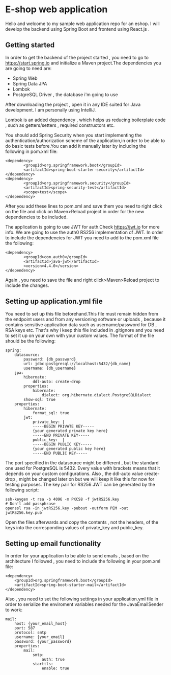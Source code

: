 # E-shop web application

Hello and welcome to my sample web application repo for an eshop.
I will develop the backend using Spring Boot and frontend using React.js .

## Getting started

In order to get the backend of the project started , you need to go to https://start.spring.io and initialize
a Maven project.The dependencies you are going to need are:
* Spring Web
* Spring Data JPA
* Lombok
* PostgreSQL Driver , the database i'm going to use

After downloading the project , open it in any IDE suited for Java development.
I am personally using IntelliJ.

Lombok is an added dependency , which helps us reducing boilerplate code , such as getters/setters , required constructors etc.

You should add Spring Security when you start implementing the authentication/authorization scheme of the application,in order
to be able to do basic tests before.You can add it manually later by including the following in pom.xml file:

    <dependency>
			<groupId>org.springframework.boot</groupId>
			<artifactId>spring-boot-starter-security</artifactId>
    </dependency>
    <dependency>
			<groupId>org.springframework.security</groupId>
			<artifactId>spring-security-test</artifactId>
			<scope>test</scope>
    </dependency>

After you add these lines to pom.xml and save them you need to right click on the file and click on Maven>Reload project 
in order for the new dependencies to be included.

The application is going to use JWT for auth.Check https://jwt.io for more info.
We are going to use the auth0 RS256 implementation of JWT.
In order to include the dependencies for JWT you need to add to the pom.xml file the following:

    <dependency>
			<groupId>com.auth0</groupId>
			<artifactId>java-jwt</artifactId>
			<version>4.4.0</version>
    </dependency>

Again , you need to save the file and right click>Maven>Reload project to include the changes.

## Setting up application.yml file

You need to set up this file beforehand.This file must remain hidden from the endpoint users and from any versioning software
or uploads , because it contains sensitive application data such as username/password for DB , RSA keys etc.
That's why i keep this file included in .gitignore and you need to set it up on your own with your custom values.
The format of the file should be the following:

    spring:
        datasource:
            password: {db_password}
            url: jdbc:postgresql://localhost:5432/{db_name}
            username: {db_username}
        jpa:
            hibernate:
                ddl-auto: create-drop
            properties:
                hibernate:
                    dialect: org.hibernate.dialect.PostgreSQLDialect
            show-sql: true
        properties:
            hibernate:
                format_sql: true
            jwt: 
                private_key: |
                -----BEGIN PRIVATE KEY-----
                {your generated private key here}
                -----END PRIVATE KEY-----
                public_key:  |
                -----BEGIN PUBLIC KEY-----
                {your generated public key here}
                -----END PUBLIC KEY-----


The port specified in the datasource might be different , but the standard one used
for PostgreSQL is 5432.
Every value with brackets means that it depends on your custom configurations.
Also , the ddl-auto value create-drop , might be changed later on but we will keep it like
this for now for testing purposes.
The key pair for RS256 JWT can be generated by the following script:

    ssh-keygen -t rsa -b 4096 -m PKCS8 -f jwtRS256.key
    # Don't add passphrase
    openssl rsa -in jwtRS256.key -pubout -outform PEM -out jwtRS256.key.pub

Open the files afterwards and copy the contents , not the headers, of the keys into the corresponding values
of private_key and public_key.

## Setting up email functionality

In order for your application to be able to send emails , based on the architecture I followed , you need to 
include the following in your pom.xml file:

    <dependency>
        <groupId>org.springframework.boot</groupId>
        <artifactId>spring-boot-starter-mail</artifactId>
    </dependency>

Also , you need to set the following settings in your application.yml file in order to serialize the enviroment variables
needed for the JavaEmailSender to work:

    mail:
        host: {your_email_host}
        port: 587
        protocol: smtp
        username: {your_email}
        password: {your_password}
        properties:
            mail:
                smtp:
                    auth: true
                starttls:
                    enable: true

